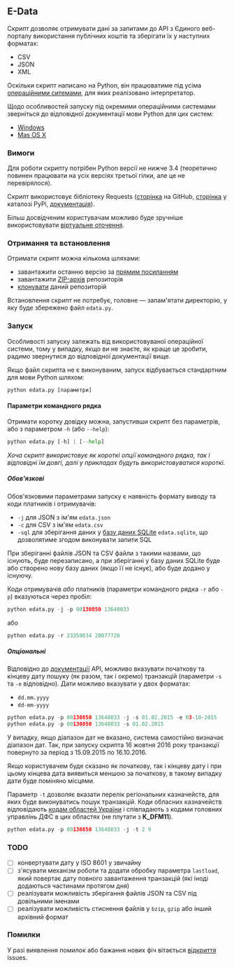 ## E-Data ##
Скрипт дозволяє отримувати дані за запитами до API з Єдиного веб-порталу використання публічних коштів та зберігати їх у наступних форматах:

* CSV
* JSON
* XML

Оскільки скрипт написано на Python, він працюватиме під усіма [операційними ситемами](https://www.python.org/downloads/operating-systems/), для яких реалізовано інтерпретатор.

Щодо особливостей запуску під окремими операційними системами зверніться до відповідної документації мови Python для цих систем:

* [Windows](https://docs.python.org/3.3/using/windows.html)
* [Mas OS X](https://docs.python.org/3.3/using/mac.html)

### Вимоги ###
Для роботи скрипту потрібен Python версії не нижче 3.4 (теоретично повинен працювати на усіх версіях третьої гілки, але це не перевірялося). 

Скрипт використовує бібліотеку  Requests ([сторінка](https://github.com/kennethreitz/requests) на GitHub, [сторінка](https://pypi.python.org/pypi/requests) у каталозі PyPi, [документація](http://docs.python-requests.org/en/master/)).

Більш досвідченим користувачам можливо буде зручніше використовувати [віртуальне оточення](http://docs.python-guide.org/en/latest/dev/virtualenvs/).


### Отримання та встановлення ###

Отримати скрипт можна кількома шляхами:

* завантажити останню версію за [прямим посиланням](https://raw.githubusercontent.com/ap-Codkelden/edata/master/edata.py)
* завантажити [ZIP-архів](https://github.com/ap-Codkelden/edata/archive/master.zip) репозиторія 
* [клонувати](https://git-scm.com/book/it/v2/Git-Basics-Getting-a-Git-Repository#Cloning-an-Existing-Repository) даний репозиторій

Встановлення скрипт не потребує, головне — запам'ятати директорію, у яку буде збережено файл `edata.py`.

### Запуск ###

Особливості запуску залежать від використовуваної операційної системи, тому у випадку, якщо ви не знаєте, як краще це зробити, радимо звернутися до відповідної документації вище.

Якщо файл скрипта не є виконуваним, запуск відбувається стандартним для мови Python шляхом:

```python
python edata.py [параметри]
```

#### Параметри командного рядка ####

Отримати коротку довідку можна, запустивши скрипт без параметрів, або з параметром `-h` (або  `--help`):

```python
python edata.py [-h] | [--help]
```
*Хоча скрипт використовує як короткі опції командного рядка, так і відповідні їм довгі, далі у прикладах будуть використовуватися короткі.*

##### Обов'язкові #####

Обов'язковими параметрами запуску є наявність формату виводу та коди платників і отримувачів:

* `-j` для JSON з ім'ям `edata.json`
* `-c` для CSV з ім'ям `edata.csv`
* `-sql` для зберігання даних у [базу даних SQLite](https://en.wikipedia.org/wiki/SQLite) `edata.sqlite`, що дозволятиме згодом виконувати запити SQL

При зберіганні файлів JSON та CSV файли з такими назвами, що існують, буде перезаписано, а при зберіганні у базу даних SQLite буде або створено нову базу даних (якщо її не існує), або буде додано у існуючу.

Коди отримувачів *або* платників (параметри командного рядка `-r` або `-p`) вказуються через пробіл:

```python
python edata.py -j -p 00130850 13648033
```
або

```python
python edata.py -r 23359034 20077720
```

##### Опціональні #####

Відповідно до [документації](http://www.minfin.gov.ua/uploads/redactor/files/e-data-API.pdf) API, можливо вказувати початкову та кінцеву дату пошуку (як разом, так і окремо) транзакцій (параметри `-s` та `-e` відповідно). Дати можливо вказувати у двох форматах:

* `dd.mm.yyyy`
* `dd-mm-yyyy`

```python
python edata.py -p 00130850 13648033 -j -s 01.02.2015 -e 03-10-2015
python edata.py -p 00130850 13648033 -s 01.02.2015
```

У випадку, якщо діапазон дат не вказано, система самостійно визначає діапазон дат. Так, при запуску скрипта 16 жовтня 2016 року транзакції повернуто за період з 15.09.2015 по 16.10.2016.

Якщо користувачем буде сказано як початкову, так і кінцеву дату і при цьому кінцева дата виявиться меншою за початкову, в такому випадку дати буде поміняно місцями.

Параметр `-t` дозволяє вказати перелік регіональних казначейств, для яких буде виконуватись пошук транзакцій. Коди обласних казначейств відповідають [кодам областей України](https://docs.google.com/spreadsheets/d/1tRlvK6Kjuds1y3WzZSXzAUXfxSw6VRAuMhLpbi83Y-8/edit?usp=sharing) і співпадають з кодами головних управлінь ДФС в цих  областях (не плутати з **K_DFM11**). 

```python
python edata.py -p 00130850 13648033 -j -t 2 9 
```

### TODO ###
- [ ] конвертувати дату у ISO 8601 у звичайну
- [ ] з'ясувати механізм роботи та додати обробку параметра `lastload`, який повертає дату повного завантаження транзакцій (які іноді додаються частинами протягом дня)
- [ ] реалізувати можливість зберігання файлів JSON та CSV під довільними іменами
- [ ] реалізувати можливість стиснення файлів у `bzip`, `gzip` або інший архівний формат

### Помилки ###

У разі виявлення помилок або бажання нових фіч вітається [відкриття](https://github.com/ap-Codkelden/edata/issues/new) issues.
